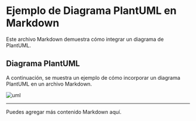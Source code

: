 
# Ejemplo de Diagrama PlantUML en Markdown

Este archivo Markdown demuestra cómo integrar un diagrama de PlantUML.

## Diagrama PlantUML

A continuación, se muestra un ejemplo de cómo incorporar un diagrama PlantUML en un archivo Markdown.
<!-- 
@startgantt
!theme vibrant

Project starts 2020-02-01

-- Team 1 --
[T1 - Requirements] as [T1R] lasts 1 week and 4 days and is 22% complete
[T1 - Implementation] as [T1I] starts 2020-02-10 and ends 2020-02-22

[T1R] is colored in pink
[T1I] is colored in lightblue
[T1I] is 90% completed

-- Days Off --
[Holidays] starts 2020-02-12 and ends 2020-02-14
[Holidays] is colored in GreenYellow

@endgantt
```
-->

![uml](uml.svg)

---

Puedes agregar más contenido Markdown aquí.
